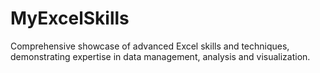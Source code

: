 # MyExcelSkills
Comprehensive showcase of advanced Excel skills and techniques, demonstrating expertise in data management, analysis and visualization.
